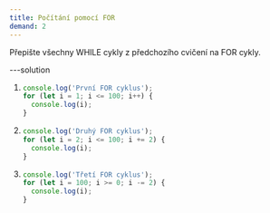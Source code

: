 ```yaml
---
title: Počítání pomocí FOR
demand: 2
---
```


Přepište všechny WHILE cykly z předchozího cvičení na FOR cykly.

---solution

1. ```js
   console.log('První FOR cyklus');
   for (let i = 1; i <= 100; i++) {
     console.log(i);
   }
   ```
1. ```js
   console.log('Druhý FOR cyklus');
   for (let i = 2; i <= 100; i += 2) {
     console.log(i);
   }
   ```
1. ```js
   console.log('Třetí FOR cyklus');
   for (let i = 100; i >= 0; i -= 2) {
     console.log(i);
   }
   ```
